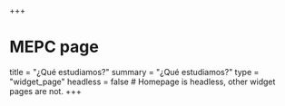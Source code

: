 +++
# MEPC page
title = "¿Qué estudiamos?"
summary = "¿Qué estudiamos?"
type = "widget_page"
headless = false  # Homepage is headless, other widget pages are not.
+++
